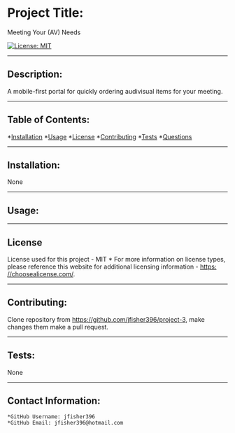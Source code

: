 
  
  # Project Title:
  Meeting Your (AV) Needs

  

  [![License: MIT](https://img.shields.io/badge/License-MIT-yellow.svg)](https://opensource.org/licenses/MIT)
  
---

  ## Description:

  A mobile-first portal for quickly ordering audivisual items for your meeting.

  ---

  ## Table of Contents:
  *[Installation](#Installation) 
  *[Usage](#Usage)
  *[License](#License)
  *[Contributing](#Contribution)
  *[Tests](#Tests) 
  *[Questions](#Contact-Information)

---

  ## Installation:

  None

---

  ## Usage:

  

---

  ## License
  License used for this project - MIT
    * For more information on license types, please reference this website
  for additional licensing information - [https: //choosealicense.com/](https://choosealicense.com/).

---

  ## Contributing:

  Clone repository from https://github.com/jfisher396/project-3, make changes them make a pull request.

---

  ## Tests:
  None

---

  ## Contact Information:
    *GitHub Username: jfisher396
    *GitHub Email: jfisher396@hotmail.com
  
